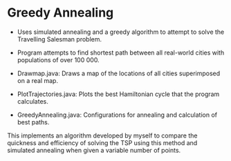# Greedy Annealing

- Uses simulated annealing and a greedy algorithm to attempt to solve the Travelling Salesman problem.
- Program attempts to find shortest path between all real-world cities with populations of over 100 000.

- Drawmap.java: Draws a map of the locations of all cities superimposed on a real map.
- PlotTrajectories.java: Plots the best Hamiltonian cycle that the program calculates.
- GreedyAnnealing.java: Configurations for annealing and calculation of best paths.

This implements an algorithm developed by myself to compare the quickness and efficiency of solving the TSP using this method and simulated annealing when given a variable number of points.

